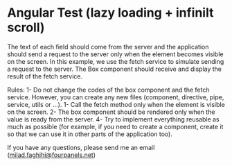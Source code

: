 # Angular Test (lazy loading + infinilt scroll)

The text of each field should come from the server and the application should send a request to the server only when the element becomes visible on the screen.
In this example, we use the fetch service to simulate sending a request to the server.
The Box component should receive and display the result of the fetch service.

Rules:
1- Do not change the codes of the box component and the fetch service. However, you can create any new files (component, directive, pipe, service, utils or ...).
1- Call the fetch method only when the element is visible on the screen.
2- The box component should be rendered only when the value is ready from the server.
4- Try to implement everything reusable as much as possible (for example, if you need to create a component, create it so that we can use it in other parts of the application too).

If you have any questions, please send me an email (milad.faghihi@fourpanels.net)
